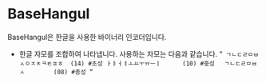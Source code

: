 # BaseHangul

BaseHangul은 한글을 사용한 바이너리 인코더입니다.

- 한글 자모를 조합하여 나타냅니다. 사용하는 자모는 다음과 같습니다.
“`
ㄱㄴㄷㄹㅁㅂㅅㅇㅈㅊㅋㅌㅍㅎ 	(14) #초성
ㅏㅑㅓㅕㅗㅛㅜㅠㅡㅣ		(10) #중성
　ㄱㄴㄷㄹㅁㅂㅅ		(08) #종성
“`
